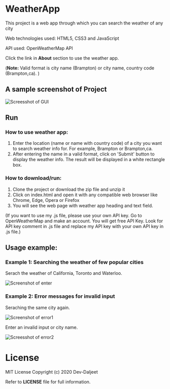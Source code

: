 # WeatherApp
This project is a web app through which you can search the weather of any city

Web technologies used: HTML5, CSS3 and JavaScript

API used: OpenWeatherMap API

Click the link in **About** section to use the weather app.

(**Note:** Valid format is city name (Brampton) or city name, country code (Brampton,ca). )

## A sample screenshot of Project
![Screesshot of GUI](https://github.com/Dev-Daljeet/WeatherApp/blob/main/screenshots/default.jpg?raw=true)

## Run

### How to use weather app:
  1. Enter the location (name or name with country code) of a city you want to search weather info for. For example, Brampton or Brampton,ca.
  2. After entering the name in a valid format, click on 'Submit' button to display the weather info.
     The result will be displayed in a white rectangle box.
     
### How to download/run:
  1. Clone the project or download the zip file and unzip it
  2. Click on index.html and open it with any compatible web browser like Chrome, Edge, Opera or Firefox
  3. You will see the web page with weather app heading and text field.
  
  (If you want to use my .js file, please use your own API key. Go to OpenWeatherMap and make an account. You will get free API Key. Look for API key comment in .js file and replace my API key with your own API key in .js file.)
## Usage example:
### Example 1:  Searching the weather of few popular cities
Serach the weather of California, Toronto and Waterloo. 

![Screenshot of enter](https://github.com/Dev-Daljeet/WeatherApp/blob/main/screenshots/enter.jpg?raw=true)

### Example 2: Error messages for invalid input
Seraching the same city again.

![Screenshot of error1](https://github.com/Dev-Daljeet/WeatherApp/blob/main/screenshots/error1.jpg?raw=true)

Enter an invalid input or city name.

![Screesshot of error2](https://github.com/Dev-Daljeet/WeatherApp/blob/main/screenshots/error2.jpg?raw=true)

# License
MIT License
Copyright (c) 2020 Dev-Daljeet

Refer to **LICENSE** file for full information.


